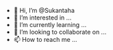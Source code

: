 - 👋 Hi, I’m @Sukantaha
- 👀 I’m interested in ...
- 🌱 I’m currently learning ...
- 💞️ I’m looking to collaborate on ...
- 📫 How to reach me ...

<!---
Sukantaha/Sukantaha is a ✨ special ✨ repository because its `README.md` (this file) appears on your GitHub profile.
You can click the Preview link to take a look at your changes.
--->
